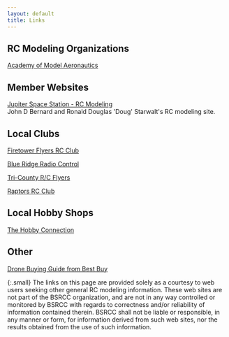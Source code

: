 ```yaml
---
layout: default
title: Links
---
```

## RC Modeling Organizations

[Academy of Model Aeronautics](https://www.modelaircraft.org/)

## Member Websites

[Jupiter Space Station - RC Modeling](https://www.jupiterspacestation.org/rcmodeling/)  
John D Bernard and Ronald Douglas 'Doug' Starwalt's RC modeling site.

## Local Clubs

[Firetower Flyers RC Club](http://www.firetowerflyers.com/)

[Blue Ridge Radio Control](http://www.blueridgerc.com/)

[Tri-County R/C Flyers](http://www.tri-countyrc.org/)

[Raptors RC Club](https://bigjim5050.wix.com/raptors-rc)

## Local Hobby Shops

[The Hobby Connection](http://www.hobbysc.com/)

## Other

[Drone Buying Guide from Best Buy](https://www.bestbuy.com/site/buying-guides/drones-buying-guide/pcmcat381100050003.c?id=pcmcat381100050003)

{:.small}
The links on this page are provided solely as a courtesy to web users seeking
other general RC modeling information. These web sites are not part of the BSRCC
organization, and are not in any way controlled or monitored by BSRCC with
regards to correctness and/or reliability of information contained therein.
BSRCC shall not be liable or responsible, in any manner or form, for information
derived from such web sites, nor the results obtained from the use of such
information.
